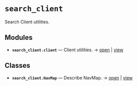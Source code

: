 # `search_client`

Search Client utilities.

<!-- START doctoc generated TOC please keep comment here to allow auto update -->
<!-- END doctoc generated TOC please keep comment here to allow auto update -->

## Modules

- **`search_client.client`** — Client utilities. → [open](vscode://file//home/paul/kgfoundry/src/search_client/client.py:1:1) | [view](https://github.com/github.com/paul-heyse/blob/00d42020723b01e0bdbe530d959bc3f75350eb3f/src/search_client/client.py#L1)

## Classes

- **`search_client.NavMap`** — Describe NavMap. → [open](vscode://file//home/paul/kgfoundry/src/kgfoundry_common/navmap_types.py:32:1) | [view](https://github.com/github.com/paul-heyse/blob/00d42020723b01e0bdbe530d959bc3f75350eb3f/src/kgfoundry_common/navmap_types.py#L32-L45)
<!-- agent:readme v1 sha:00d42020723b01e0bdbe530d959bc3f75350eb3f content:c2ac209222eb -->
